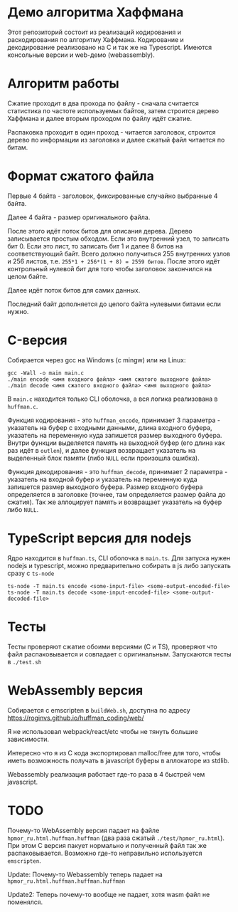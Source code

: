 # Демо алгоритма Хаффмана

Этот репозиторий состоит из реализаций кодирования и раскодирования по алгоритму Хаффмана. Кодирование и декодирование реализовано на C и так же на Typescript. Имеются консольные версии и web-демо (webassembly).

# Алгоритм работы

Сжатие проходит в два прохода по файлу - сначала считается статистика по частоте используемых байтов, затем строится дерево Хаффмана и далее вторым проходом по файлу идёт сжатие.

Распаковка проходит в один проход - читается заголовок, строится дерево по информации из заголовка и далее сжатый файл читается по битам.

# Формат сжатого файла

Первые 4 байта - заголовок, фиксированные случайно выбранные 4 байта.

Далее 4 байта - размер оригинального файла.

После этого идёт поток битов для описания дерева. Дерево записывается простым обходом. Если это внутренний узел, то записать бит 0. Если это лист, то записать бит 1 и далее 8 битов на соответствующий байт. Всего должно получиться 255 внутренних узлов и 256 листов, т.е. `255*1 + 256*(1 + 8) = 2559 битов`. После этого идёт контрольный нулевой бит для того чтобы заголовок закончился на целом байте.

Далее идёт поток битов для самих данных.

Последний байт дополняется до целого байта нулевыми битами если нужно.

# C-версия

Собирается через gcc на Windows (с mingw) или на Linux:

```
gcc -Wall -o main main.c
./main encode <имя входного файла> <имя сжатого выходного файла>
./main decode <имя сжатого входного файла> <имя выходного файла>
```

В `main.c` находится только CLI оболочка, а вся логика реализована в `huffman.c`.

Функция кодирования - это `huffman_encode`, принимает 3 параметра - указатель на буфер с входными данными, длина входного буфера, указатель на переменную куда запишется размер выходного буфера. Внутри функции выделяется память на выходной буфер (его длина как раз идёт в `outlen`), и далее функция возвращает указатель на выделенный блок памяти (либо `NULL` если произошла ошибка).

Функция декодирования - это `huffman_decode`, принимает 2 параметра - указатель на входной буфер и указатель на переменную куда запишется размер выходного буфера. Размер входного буфера определяется в заголовке (точнее, там определяется размер файла до сжатия). Так же аллоцирует память и возвращает указатель на буфер либо `NULL`.

# TypeScript версия для nodejs

Ядро находится в `huffman.ts`, CLI оболочка в `main.ts`. Для запуска нужен nodejs и typescript, можно предварительно собирать в js либо запускать сразу с `ts-node`

```
ts-node -T main.ts encode <some-input-file> <some-output-encoded-file>
ts-node -T main.ts decode <some-input-encoded-file> <some-output-decoded-file>
```

# Тесты

Тесты проверяют сжатие обоими версиями (C и TS), проверяют что файл распаковывается и совпадает с оригинальным. Запускаются тесты в `./test.sh`

# WebAssembly версия

Собирается с emscripten в `buildWeb.sh`, доступна по адресу <https://roginvs.github.io/huffman_coding/web/>

Я не использовал webpack/react/etc чтобы не тянуть большие зависимости.

Интересно что я из C кода экспортировал malloc/free для того, чтобы иметь возможность получать в javascript буферы в аллокаторе из stdlib.

Webassembly реализация работает где-то раза в 4 быстрей чем javascript.

# TODO

Почему-то WebAssembly версия падает на файле `hpmor_ru.html.huffman.huffman` (два раза сжатый `./test/hpmor_ru.html`). При этом C версия пакует нормально и полученный файл так же распаковывается. Возможно где-то неправильно используется `emscripten`.

Update: Почему-то Webassembly теперь падает на `hpmor_ru.html.huffman.huffman.huffman`

Update2: Теперь почему-то вообще не падает, хотя wasm файл не поменялся.
